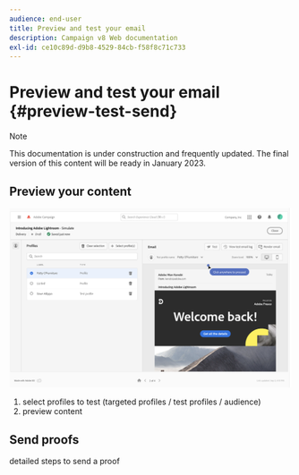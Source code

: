 ```yaml
---
audience: end-user
title: Preview and test your email
description: Campaign v8 Web documentation
exl-id: ce10c89d-d9b8-4529-84cb-f58f8c71c733
---
```

# Preview and test your email {#preview-test-send}

>[!NOTE]
>
>This documentation is under construction and frequently updated. The final version of this content will be ready in January 2023.

## Preview your content

<!--
Diff from AJO: 
preview: more features than AJO: preview using target population, test profiles or audience
-->

![](assets/preview.png)

1. select profiles to test (targeted profiles / test profiles / audience)
1. preview content

## Send proofs 

detailed steps to send a proof

<!--
Diff from AJO: 
substitution, test profile
-->
